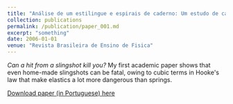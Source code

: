 ```yaml
---
title: "Análise de um estilingue e espirais de caderno: Um estudo de caso."
collection: publications
permalink: /publication/paper_001.md
excerpt: "something"
date: 2006-01-01
venue: "Revista Brasileira de Ensino de Fisica"
---
```

_Can a hit from a slingshot kill you?_
My first academic paper shows that even home-made slingshots can
be fatal, owing to cubic terms in Hooke's law that make elastics
a lot more dangerous than springs.

[Download paper (in Portuguese) here](http://pfdamasceno.github.io/files/2006_Damasceno.pdf)
